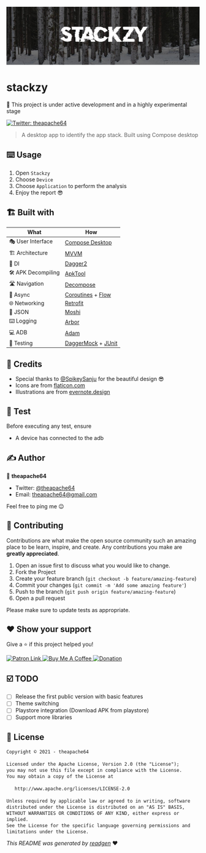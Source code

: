 ![](cover.jpeg)

# stackzy

👷 This project is under active development and in a highly experimental stage

[comment]: <> (![latestVersion]&#40;https://img.shields.io/github/v/release/theapache64/stackzy&#41;)
<a href="https://twitter.com/theapache64" target="_blank">
<img alt="Twitter: theapache64" src="https://img.shields.io/twitter/follow/theapache64.svg?style=social" />
</a>

> A desktop app to identify the app stack. Built using Compose desktop

[comment]: <> (### ✨ Demo)

[comment]: <> (![]&#40;demo.gif&#41;)

## ⌨️ Usage

1. Open `Stackzy`
1. Choose `Device`
1. Choose `Application` to perform the analysis
1. Enjoy the report 😎

## 🏗️️ Built with

| What           	| How                    	|
|----------------	|------------------------------	|
| 🎭 User Interface 	| [Compose Desktop](https://github.com/jetbrains/compose-jb)             	|
| 🏗 Architecture   	| [MVVM](https://en.wikipedia.org/wiki/Model%E2%80%93view%E2%80%93viewmodel)                         	|
| 💉 DI             	| [Dagger2](https://github.com/google/dagger)                      	|
| 🛠️ APK Decompiling             	| [ApkTool](https://github.com/iBotPeaches/Apktool)                      	|
| 🛣️ Navigation     	| [Decompose](https://github.com/arkivanov/Decompose)                    	|
| 🌊 Async          	| [Coroutines](https://kotlinlang.org/docs/coroutines-overview.html) + [Flow](https://kotlin.github.io/kotlinx.coroutines/kotlinx-coroutines-core/kotlinx.coroutines.flow/-flow/)            	|
| 🌐 Networking     	| [Retrofit](https://github.com/square/retrofit)                     	|
| 📄 JSON           	| [Moshi](https://github.com/square/moshi)                        	|
| ⌨️ Logging        	| [Arbor](https://github.com/ToxicBakery/Arbor)                         	|
| 💻 ADB        	| [Adam](https://malinskiy.github.io/adam/)                         	|
| 🧪 Testing        	| [DaggerMock](https://github.com/fabioCollini/DaggerMock) + [JUnit](https://github.com/junit-team/junit5) 	|

## 🙇 Credits

- Special thanks to [@SpikeySanju](https://github.com/Spikeysanju) for the beautiful design 😎
- Icons are from [flaticon.com](https://www.flaticon.com/)
- Illustrations are from [evernote.design](https://evernote.design/categories/illustrations/)

## 🥼 Test

Before executing any test, ensure

- A device has connected to the adb

## ✍️ Author

👤 **theapache64**

* Twitter: <a href="https://twitter.com/theapache64" target="_blank">@theapache64</a>
* Email: theapache64@gmail.com

Feel free to ping me 😉

## 🤝 Contributing

Contributions are what make the open source community such an amazing place to be learn, inspire, and create. Any
contributions you make are **greatly appreciated**.

1. Open an issue first to discuss what you would like to change.
1. Fork the Project
1. Create your feature branch (`git checkout -b feature/amazing-feature`)
1. Commit your changes (`git commit -m 'Add some amazing feature'`)
1. Push to the branch (`git push origin feature/amazing-feature`)
1. Open a pull request

Please make sure to update tests as appropriate.

## ❤ Show your support

Give a ⭐️ if this project helped you!

<a href="https://www.patreon.com/theapache64">
  <img alt="Patron Link" src="https://c5.patreon.com/external/logo/become_a_patron_button@2x.png" width="160"/>
</a>

<a href="https://www.buymeacoffee.com/theapache64" target="_blank">
    <img src="https://cdn.buymeacoffee.com/buttons/v2/default-yellow.png" alt="Buy Me A Coffee" width="160">
</a>

<a href="https://www.paypal.me/theapache64" target="_blank">
    <img src="https://www.paypalobjects.com/en_US/i/btn/btn_donateCC_LG.gif" alt="Donation" width="160">
</a>

## ☑️ TODO

- [ ] Release the first public version with basic features
- [ ] Theme switching
- [ ] Playstore integration (Download APK from playstore)
- [ ] Support more libraries

## 📝 License

```
Copyright © 2021 - theapache64

Licensed under the Apache License, Version 2.0 (the "License");
you may not use this file except in compliance with the License.
You may obtain a copy of the License at

   http://www.apache.org/licenses/LICENSE-2.0

Unless required by applicable law or agreed to in writing, software
distributed under the License is distributed on an "AS IS" BASIS,
WITHOUT WARRANTIES OR CONDITIONS OF ANY KIND, either express or implied.
See the License for the specific language governing permissions and
limitations under the License.
```

_This README was generated by [readgen](https://github.com/theapache64/readgen)_ ❤